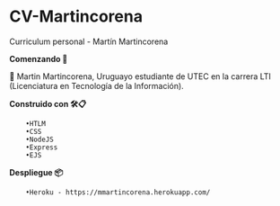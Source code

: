 # CV-Martincorena
Curriculum personal - Martín Martincorena

**Comenzando 🚀**

👨‍ Martin Martincorena, Uruguayo estudiante de UTEC en la carrera LTI (Licenciatura en Tecnología de la Información).

**Construido con 🛠️📋**

		•HTLM
		•CSS
		•NodeJS
		•Express 
		•EJS 

**Despliegue 📦**

		•Heroku - https://mmartincorena.herokuapp.com/
